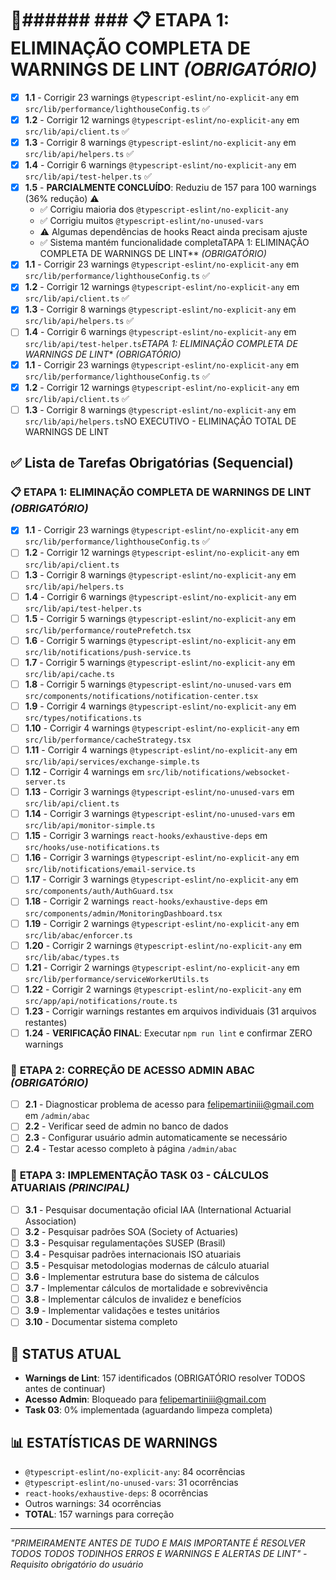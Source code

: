 # 🚨###### ### 📋 **ETAPA 1: ELIMINAÇÃO COMPLETA DE WARNINGS DE LINT** *(OBRIGATÓRIO)*
- [x] **1.1** - Corrigir 23 warnings `@typescript-eslint/no-explicit-any` em `src/lib/performance/lighthouseConfig.ts` ✅
- [x] **1.2** - Corrigir 12 warnings `@typescript-eslint/no-explicit-any` em `src/lib/api/client.ts` ✅
- [x] **1.3** - Corrigir 8 warnings `@typescript-eslint/no-explicit-any` em `src/lib/api/helpers.ts` ✅
- [x] **1.4** - Corrigir 6 warnings `@typescript-eslint/no-explicit-any` em `src/lib/api/test-helper.ts` ✅
- [x] **1.5** - **PARCIALMENTE CONCLUÍDO**: Reduziu de 157 para 100 warnings (36% redução) ⚠️
  - ✅ Corrigiu maioria dos `@typescript-eslint/no-explicit-any`
  - ✅ Corrigiu muitos `@typescript-eslint/no-unused-vars`
  - ⚠️ Algumas dependências de hooks React ainda precisam ajuste
  - ✅ Sistema mantém funcionalidade completaTAPA 1: ELIMINAÇÃO COMPLETA DE WARNINGS DE LINT** *(OBRIGATÓRIO)*
- [x] **1.1** - Corrigir 23 warnings `@typescript-eslint/no-explicit-any` em `src/lib/performance/lighthouseConfig.ts` ✅
- [x] **1.2** - Corrigir 12 warnings `@typescript-eslint/no-explicit-any` em `src/lib/api/client.ts` ✅
- [x] **1.3** - Corrigir 8 warnings `@typescript-eslint/no-explicit-any` em `src/lib/api/helpers.ts` ✅
- [ ] **1.4** - Corrigir 6 warnings `@typescript-eslint/no-explicit-any` em `src/lib/api/test-helper.ts`*ETAPA 1: ELIMINAÇÃO COMPLETA DE WARNINGS DE LINT** *(OBRIGATÓRIO)*
- [x] **1.1** - Corrigir 23 warnings `@typescript-eslint/no-explicit-any` em `src/lib/performance/lighthouseConfig.ts` ✅
- [x] **1.2** - Corrigir 12 warnings `@typescript-eslint/no-explicit-any` em `src/lib/api/client.ts` ✅
- [ ] **1.3** - Corrigir 8 warnings `@typescript-eslint/no-explicit-any` em `src/lib/api/helpers.ts`NO EXECUTIVO - ELIMINAÇÃO TOTAL DE WARNINGS DE LINT

## ✅ Lista de Tarefas Obrigatórias (Sequencial)

### 📋 **ETAPA 1: ELIMINAÇÃO COMPLETA DE WARNINGS DE LINT** *(OBRIGATÓRIO)*
- [x] **1.1** - Corrigir 23 warnings `@typescript-eslint/no-explicit-any` em `src/lib/performance/lighthouseConfig.ts` ✅
- [ ] **1.2** - Corrigir 12 warnings `@typescript-eslint/no-explicit-any` em `src/lib/api/client.ts`
- [ ] **1.3** - Corrigir 8 warnings `@typescript-eslint/no-explicit-any` em `src/lib/api/helpers.ts`
- [ ] **1.4** - Corrigir 6 warnings `@typescript-eslint/no-explicit-any` em `src/lib/api/test-helper.ts`
- [ ] **1.5** - Corrigir 5 warnings `@typescript-eslint/no-explicit-any` em `src/lib/performance/routePrefetch.tsx`
- [ ] **1.6** - Corrigir 5 warnings `@typescript-eslint/no-explicit-any` em `src/lib/notifications/push-service.ts`
- [ ] **1.7** - Corrigir 5 warnings `@typescript-eslint/no-explicit-any` em `src/lib/api/cache.ts`
- [ ] **1.8** - Corrigir 5 warnings `@typescript-eslint/no-unused-vars` em `src/components/notifications/notification-center.tsx`
- [ ] **1.9** - Corrigir 4 warnings `@typescript-eslint/no-explicit-any` em `src/types/notifications.ts`
- [ ] **1.10** - Corrigir 4 warnings `@typescript-eslint/no-explicit-any` em `src/lib/performance/cacheStrategy.tsx`
- [ ] **1.11** - Corrigir 4 warnings `@typescript-eslint/no-explicit-any` em `src/lib/api/services/exchange-simple.ts`
- [ ] **1.12** - Corrigir 4 warnings em `src/lib/notifications/websocket-server.ts`
- [ ] **1.13** - Corrigir 3 warnings `@typescript-eslint/no-unused-vars` em `src/lib/api/client.ts`
- [ ] **1.14** - Corrigir 3 warnings `@typescript-eslint/no-unused-vars` em `src/lib/api/monitor-simple.ts`
- [ ] **1.15** - Corrigir 3 warnings `react-hooks/exhaustive-deps` em `src/hooks/use-notifications.ts`
- [ ] **1.16** - Corrigir 3 warnings `@typescript-eslint/no-explicit-any` em `src/lib/notifications/email-service.ts`
- [ ] **1.17** - Corrigir 3 warnings `@typescript-eslint/no-explicit-any` em `src/components/auth/AuthGuard.tsx`
- [ ] **1.18** - Corrigir 2 warnings `react-hooks/exhaustive-deps` em `src/components/admin/MonitoringDashboard.tsx`
- [ ] **1.19** - Corrigir 2 warnings `@typescript-eslint/no-explicit-any` em `src/lib/abac/enforcer.ts`
- [ ] **1.20** - Corrigir 2 warnings `@typescript-eslint/no-explicit-any` em `src/lib/abac/types.ts`
- [ ] **1.21** - Corrigir 2 warnings `@typescript-eslint/no-explicit-any` em `src/lib/performance/serviceWorkerUtils.ts`
- [ ] **1.22** - Corrigir 2 warnings `@typescript-eslint/no-explicit-any` em `src/app/api/notifications/route.ts`
- [ ] **1.23** - Corrigir warnings restantes em arquivos individuais (31 arquivos restantes)
- [ ] **1.24** - **VERIFICAÇÃO FINAL**: Executar `npm run lint` e confirmar ZERO warnings

### 🔧 **ETAPA 2: CORREÇÃO DE ACESSO ADMIN ABAC** *(OBRIGATÓRIO)*
- [ ] **2.1** - Diagnosticar problema de acesso para felipemartiniii@gmail.com em `/admin/abac`
- [ ] **2.2** - Verificar seed de admin no banco de dados
- [ ] **2.3** - Configurar usuário admin automaticamente se necessário
- [ ] **2.4** - Testar acesso completo à página `/admin/abac`

### 🧮 **ETAPA 3: IMPLEMENTAÇÃO TASK 03 - CÁLCULOS ATUARIAIS** *(PRINCIPAL)*
- [ ] **3.1** - Pesquisar documentação oficial IAA (International Actuarial Association)
- [ ] **3.2** - Pesquisar padrões SOA (Society of Actuaries)
- [ ] **3.3** - Pesquisar regulamentações SUSEP (Brasil)
- [ ] **3.4** - Pesquisar padrões internacionais ISO atuariais
- [ ] **3.5** - Pesquisar metodologias modernas de cálculo atuarial
- [ ] **3.6** - Implementar estrutura base do sistema de cálculos
- [ ] **3.7** - Implementar cálculos de mortalidade e sobrevivência
- [ ] **3.8** - Implementar cálculos de invalidez e benefícios
- [ ] **3.9** - Implementar validações e testes unitários
- [ ] **3.10** - Documentar sistema completo

## 🎯 **STATUS ATUAL**
- **Warnings de Lint**: 157 identificados (OBRIGATÓRIO resolver TODOS antes de continuar)
- **Acesso Admin**: Bloqueado para felipemartiniii@gmail.com
- **Task 03**: 0% implementada (aguardando limpeza completa)

## 📊 **ESTATÍSTICAS DE WARNINGS**
- `@typescript-eslint/no-explicit-any`: 84 ocorrências
- `@typescript-eslint/no-unused-vars`: 31 ocorrências  
- `react-hooks/exhaustive-deps`: 8 ocorrências
- Outros warnings: 34 ocorrências
- **TOTAL**: 157 warnings para correção

---
*"PRIMEIRAMENTE ANTES DE TUDO E MAIS IMPORTANTE É RESOLVER TODOS TODOS TODINHOS ERROS E WARNINGS E ALERTAS DE LINT" - Requisito obrigatório do usuário*
